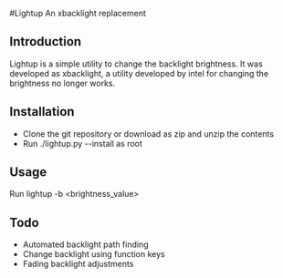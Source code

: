 #Lightup
An xbacklight replacement 

## Introduction
Lightup is a simple utility to change the backlight brightness. It was developed
as xbacklight, a utility developed by intel for changing the brightness no
longer works.

## Installation
- Clone the git repository or download as zip and unzip the contents
- Run ./lightup.py --install as root

## Usage
Run lightup -b <brightness_value>

## Todo
- Automated backlight path finding
- Change backlight using function keys
- Fading backlight adjustments
